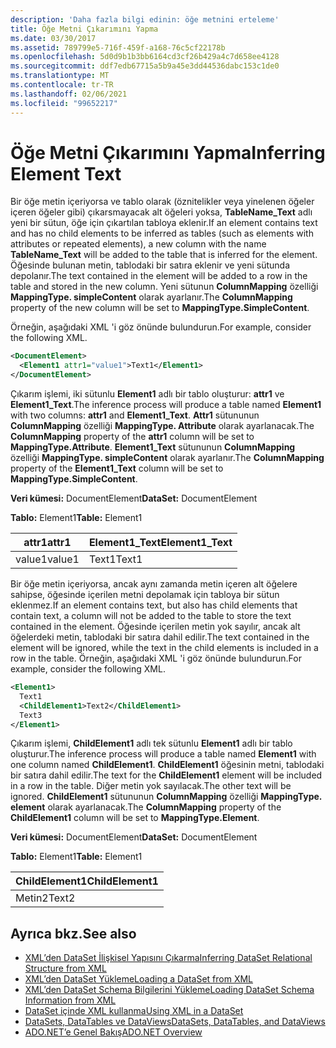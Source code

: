 ```yaml
---
description: 'Daha fazla bilgi edinin: öğe metnini erteleme'
title: Öğe Metni Çıkarımını Yapma
ms.date: 03/30/2017
ms.assetid: 789799e5-716f-459f-a168-76c5cf22178b
ms.openlocfilehash: 5d0d9b1b3bb6164cd3cf26b429a4c7d658ee4128
ms.sourcegitcommit: ddf7edb67715a5b9a45e3dd44536dabc153c1de0
ms.translationtype: MT
ms.contentlocale: tr-TR
ms.lasthandoff: 02/06/2021
ms.locfileid: "99652217"
---
```

# <a name="inferring-element-text"></a><span data-ttu-id="22b57-103">Öğe Metni Çıkarımını Yapma</span><span class="sxs-lookup"><span data-stu-id="22b57-103">Inferring Element Text</span></span>

<span data-ttu-id="22b57-104">Bir öğe metin içeriyorsa ve tablo olarak (öznitelikler veya yinelenen öğeler içeren öğeler gibi) çıkarsmayacak alt öğeleri yoksa, **TableName_Text** adlı yeni bir sütun, öğe için çıkartılan tabloya eklenir.</span><span class="sxs-lookup"><span data-stu-id="22b57-104">If an element contains text and has no child elements to be inferred as tables (such as elements with attributes or repeated elements), a new column with the name **TableName_Text** will be added to the table that is inferred for the element.</span></span> <span data-ttu-id="22b57-105">Öğesinde bulunan metin, tablodaki bir satıra eklenir ve yeni sütunda depolanır.</span><span class="sxs-lookup"><span data-stu-id="22b57-105">The text contained in the element will be added to a row in the table and stored in the new column.</span></span> <span data-ttu-id="22b57-106">Yeni sütunun **ColumnMapping** özelliği **MappingType. simpleContent** olarak ayarlanır.</span><span class="sxs-lookup"><span data-stu-id="22b57-106">The **ColumnMapping** property of the new column will be set to **MappingType.SimpleContent**.</span></span>  
  
 <span data-ttu-id="22b57-107">Örneğin, aşağıdaki XML 'i göz önünde bulundurun.</span><span class="sxs-lookup"><span data-stu-id="22b57-107">For example, consider the following XML.</span></span>  
  
```xml  
<DocumentElement>  
  <Element1 attr1="value1">Text1</Element1>  
</DocumentElement>  
```  
  
 <span data-ttu-id="22b57-108">Çıkarım işlemi, iki sütunlu **Element1** adlı bir tablo oluşturur: **attr1** ve **Element1_Text**.</span><span class="sxs-lookup"><span data-stu-id="22b57-108">The inference process will produce a table named **Element1** with two columns: **attr1** and **Element1_Text**.</span></span> <span data-ttu-id="22b57-109">**Attr1** sütununun **ColumnMapping** özelliği **MappingType. Attribute** olarak ayarlanacak.</span><span class="sxs-lookup"><span data-stu-id="22b57-109">The **ColumnMapping** property of the **attr1** column will be set to **MappingType.Attribute**.</span></span> <span data-ttu-id="22b57-110">**Element1_Text** sütununun **ColumnMapping** özelliği **MappingType. simpleContent** olarak ayarlanır.</span><span class="sxs-lookup"><span data-stu-id="22b57-110">The **ColumnMapping** property of the **Element1_Text** column will be set to **MappingType.SimpleContent**.</span></span>  
  
 <span data-ttu-id="22b57-111">**Veri kümesi:** DocumentElement</span><span class="sxs-lookup"><span data-stu-id="22b57-111">**DataSet:** DocumentElement</span></span>  
  
 <span data-ttu-id="22b57-112">**Tablo:** Element1</span><span class="sxs-lookup"><span data-stu-id="22b57-112">**Table:** Element1</span></span>  
  
|<span data-ttu-id="22b57-113">attr1</span><span class="sxs-lookup"><span data-stu-id="22b57-113">attr1</span></span>|<span data-ttu-id="22b57-114">Element1_Text</span><span class="sxs-lookup"><span data-stu-id="22b57-114">Element1_Text</span></span>|  
|-----------|--------------------|  
|<span data-ttu-id="22b57-115">value1</span><span class="sxs-lookup"><span data-stu-id="22b57-115">value1</span></span>|<span data-ttu-id="22b57-116">Text1</span><span class="sxs-lookup"><span data-stu-id="22b57-116">Text1</span></span>|  
  
 <span data-ttu-id="22b57-117">Bir öğe metin içeriyorsa, ancak aynı zamanda metin içeren alt öğelere sahipse, öğesinde içerilen metni depolamak için tabloya bir sütun eklenmez.</span><span class="sxs-lookup"><span data-stu-id="22b57-117">If an element contains text, but also has child elements that contain text, a column will not be added to the table to store the text contained in the element.</span></span> <span data-ttu-id="22b57-118">Öğesinde içerilen metin yok sayılır, ancak alt öğelerdeki metin, tablodaki bir satıra dahil edilir.</span><span class="sxs-lookup"><span data-stu-id="22b57-118">The text contained in the element will be ignored, while the text in the child elements is included in a row in the table.</span></span> <span data-ttu-id="22b57-119">Örneğin, aşağıdaki XML 'i göz önünde bulundurun.</span><span class="sxs-lookup"><span data-stu-id="22b57-119">For example, consider the following XML.</span></span>  
  
```xml  
<Element1>  
  Text1  
  <ChildElement1>Text2</ChildElement1>  
  Text3  
</Element1>  
```  
  
 <span data-ttu-id="22b57-120">Çıkarım işlemi, **ChildElement1** adlı tek sütunlu **Element1** adlı bir tablo oluşturur.</span><span class="sxs-lookup"><span data-stu-id="22b57-120">The inference process will produce a table named **Element1** with one column named **ChildElement1**.</span></span> <span data-ttu-id="22b57-121">**ChildElement1** öğesinin metni, tablodaki bir satıra dahil edilir.</span><span class="sxs-lookup"><span data-stu-id="22b57-121">The text for the **ChildElement1** element will be included in a row in the table.</span></span> <span data-ttu-id="22b57-122">Diğer metin yok sayılacak.</span><span class="sxs-lookup"><span data-stu-id="22b57-122">The other text will be ignored.</span></span> <span data-ttu-id="22b57-123">**ChildElement1** sütununun **ColumnMapping** özelliği **MappingType. element** olarak ayarlanacak.</span><span class="sxs-lookup"><span data-stu-id="22b57-123">The **ColumnMapping** property of the **ChildElement1** column will be set to **MappingType.Element**.</span></span>  
  
 <span data-ttu-id="22b57-124">**Veri kümesi:** DocumentElement</span><span class="sxs-lookup"><span data-stu-id="22b57-124">**DataSet:** DocumentElement</span></span>  
  
 <span data-ttu-id="22b57-125">**Tablo:** Element1</span><span class="sxs-lookup"><span data-stu-id="22b57-125">**Table:** Element1</span></span>  
  
|<span data-ttu-id="22b57-126">ChildElement1</span><span class="sxs-lookup"><span data-stu-id="22b57-126">ChildElement1</span></span>|  
|-------------------|  
|<span data-ttu-id="22b57-127">Metin2</span><span class="sxs-lookup"><span data-stu-id="22b57-127">Text2</span></span>|  
  
## <a name="see-also"></a><span data-ttu-id="22b57-128">Ayrıca bkz.</span><span class="sxs-lookup"><span data-stu-id="22b57-128">See also</span></span>

- [<span data-ttu-id="22b57-129">XML’den DataSet İlişkisel Yapısını Çıkarma</span><span class="sxs-lookup"><span data-stu-id="22b57-129">Inferring DataSet Relational Structure from XML</span></span>](inferring-dataset-relational-structure-from-xml.md)
- [<span data-ttu-id="22b57-130">XML’den DataSet Yükleme</span><span class="sxs-lookup"><span data-stu-id="22b57-130">Loading a DataSet from XML</span></span>](loading-a-dataset-from-xml.md)
- [<span data-ttu-id="22b57-131">XML’den DataSet Schema Bilgilerini Yükleme</span><span class="sxs-lookup"><span data-stu-id="22b57-131">Loading DataSet Schema Information from XML</span></span>](loading-dataset-schema-information-from-xml.md)
- [<span data-ttu-id="22b57-132">DataSet içinde XML kullanma</span><span class="sxs-lookup"><span data-stu-id="22b57-132">Using XML in a DataSet</span></span>](using-xml-in-a-dataset.md)
- [<span data-ttu-id="22b57-133">DataSets, DataTables ve DataViews</span><span class="sxs-lookup"><span data-stu-id="22b57-133">DataSets, DataTables, and DataViews</span></span>](index.md)
- [<span data-ttu-id="22b57-134">ADO.NET’e Genel Bakış</span><span class="sxs-lookup"><span data-stu-id="22b57-134">ADO.NET Overview</span></span>](../ado-net-overview.md)
